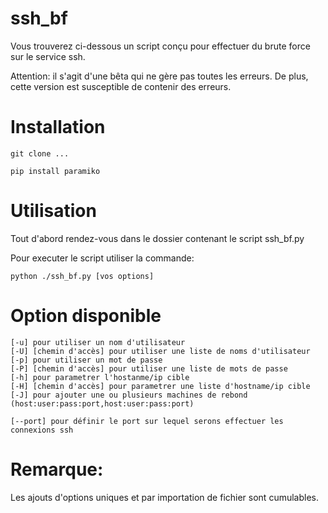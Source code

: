 # ssh_bf

Vous trouverez ci-dessous un script conçu pour effectuer du brute force sur le service ssh.

Attention: il s'agit d'une bêta qui ne gère pas toutes les erreurs. De plus, cette version est susceptible de contenir des erreurs.

# Installation

    git clone ...

    pip install paramiko

# Utilisation

Tout d'abord rendez-vous dans le dossier contenant le script ssh_bf.py

Pour executer le script utiliser la commande:

    python ./ssh_bf.py [vos options]

# Option disponible

    [-u] pour utiliser un nom d'utilisateur
    [-U] [chemin d'accès] pour utiliser une liste de noms d'utilisateur
    [-p] pour utiliser un mot de passe
    [-P] [chemin d'accès] pour utiliser une liste de mots de passe
    [-h] pour parametrer l'hostanme/ip cible
    [-H] [chemin d'accès] pour parametrer une liste d'hostname/ip cible
    [-J] pour ajouter une ou plusieurs machines de rebond (host:user:pass:port,host:user:pass:port)

    [--port] pour définir le port sur lequel serons effectuer les connexions ssh
    
# Remarque:
Les ajouts d'options uniques et par importation de fichier sont cumulables.

